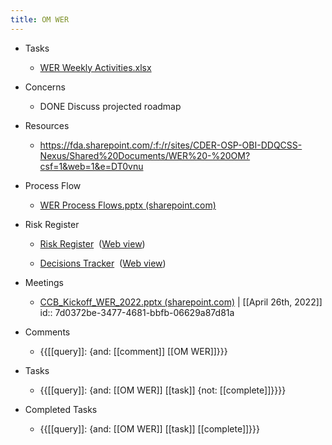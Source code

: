 ```yaml
---
title: OM WER
---
```


- Tasks
	 - [WER Weekly Activities.xlsx](https://fda.sharepoint.com/:x:/r/sites/CDER-OSP-OBI-DDQCSS-Nexus/Shared%20Documents/WER%20-%20OM/1.%20Initiation%20and%20Planning/WER%20Weekly%20Activities.xlsx?d=w3957474251f24a309429044de3c167ea&csf=1&web=1&e=89jHbN)

- Concerns
	 - DONE Discuss projected roadmap

- Resources
	 - https://fda.sharepoint.com/:f:/r/sites/CDER-OSP-OBI-DDQCSS-Nexus/Shared%20Documents/WER%20-%20OM?csf=1&web=1&e=DT0vnu

- Process Flow
	 - [WER Process Flows.pptx (sharepoint.com)](https://fda.sharepoint.com/:p:/r/sites/CDER-OSP-OBI-DDQCSS-Nexus/_layouts/15/Doc.aspx?sourcedoc=%7B5F24D5E3-D4FE-4253-9404-BA8BF7EEB146%7D&file=WER%20Process%20Flows.pptx&action=edit&mobileredirect=true)

- Risk Register
	 - [Risk Register](onenote:https://fda-my.sharepoint.com/personal/philip_villasurda_fda_gov/Documents/Notebooks/OBI/OM%20Brands%202.one#Support%20Documents&section-id={949270A8-45B5-4BF6-9D37-6B952116FA55}&page-id={DCF20B13-1AA1-4E71-8F80-97E7775D6B8A}&object-id={9BF6027D-425A-4ADB-9B35-3A64BBEBCA94}&34)  ([Web view](https://fda-my.sharepoint.com/personal/philip_villasurda_fda_gov/_layouts/OneNote.aspx?id=%2Fpersonal%2Fphilip_villasurda_fda_gov%2FDocuments%2FNotebooks%2FOBI&wd=target%28OM%20Brands%202.one%7C949270A8-45B5-4BF6-9D37-6B952116FA55%2FSupport%20Documents%7CDCF20B13-1AA1-4E71-8F80-97E7775D6B8A%2F%29))

	 - [Decisions Tracker](onenote:https://fda-my.sharepoint.com/personal/philip_villasurda_fda_gov/Documents/Notebooks/OBI/OM%20Brands%202.one#Support%20Documents&section-id={949270A8-45B5-4BF6-9D37-6B952116FA55}&page-id={DCF20B13-1AA1-4E71-8F80-97E7775D6B8A}&object-id={225203F7-DA5D-4170-9F51-96385713780A}&2F)  ([Web view](https://fda-my.sharepoint.com/personal/philip_villasurda_fda_gov/_layouts/OneNote.aspx?id=%2Fpersonal%2Fphilip_villasurda_fda_gov%2FDocuments%2FNotebooks%2FOBI&wd=target%28OM%20Brands%202.one%7C949270A8-45B5-4BF6-9D37-6B952116FA55%2FSupport%20Documents%7CDCF20B13-1AA1-4E71-8F80-97E7775D6B8A%2F%29))

- Meetings
	 - [CCB_Kickoff_WER_2022.pptx (sharepoint.com)](https://fda.sharepoint.com/:p:/r/sites/CDER-OSP-OBI-DDQCSS-Nexus/_layouts/15/Doc.aspx?sourcedoc=%7B160A6EAF-0621-4432-9EE9-A5C958E6A075%7D&file=CCB_Kickoff_WER_2022.pptx&action=edit&mobileredirect=true) | [[April 26th, 2022]]
id:: 7d0372be-3477-4681-bbfb-06629a87d81a

- Comments
	 - {{[[query]]: {and: [[comment]] [[OM WER]]}}}

- Tasks
	 - {{[[query]]: {and: [[OM WER]] [[task]] {not: [[complete]]}}}}

- Completed Tasks
	 - {{[[query]]: {and: [[OM WER]] [[task]] [[complete]]}}}
